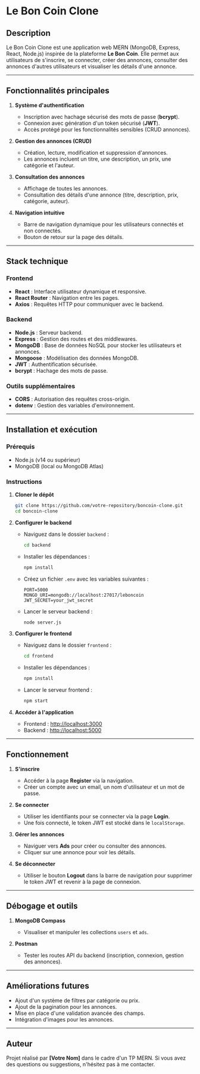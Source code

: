 # Le Bon Coin Clone

## Description

Le Bon Coin Clone est une application web MERN (MongoDB, Express, React, Node.js) inspirée de la plateforme **Le Bon Coin**. Elle permet aux utilisateurs de s'inscrire, se connecter, créer des annonces, consulter des annonces d'autres utilisateurs et visualiser les détails d'une annonce.

---

## Fonctionnalités principales

1. **Système d'authentification**
   - Inscription avec hachage sécurisé des mots de passe (**bcrypt**).
   - Connexion avec génération d'un token sécurisé (**JWT**).
   - Accès protégé pour les fonctionnalités sensibles (CRUD annonces).

2. **Gestion des annonces (CRUD)**
   - Création, lecture, modification et suppression d'annonces.
   - Les annonces incluent un titre, une description, un prix, une catégorie et l'auteur.

3. **Consultation des annonces**
   - Affichage de toutes les annonces.
   - Consultation des détails d'une annonce (titre, description, prix, catégorie, auteur).

4. **Navigation intuitive**
   - Barre de navigation dynamique pour les utilisateurs connectés et non connectés.
   - Bouton de retour sur la page des détails.

---

## Stack technique

### Frontend
- **React** : Interface utilisateur dynamique et responsive.
- **React Router** : Navigation entre les pages.
- **Axios** : Requêtes HTTP pour communiquer avec le backend.

### Backend
- **Node.js** : Serveur backend.
- **Express** : Gestion des routes et des middlewares.
- **MongoDB** : Base de données NoSQL pour stocker les utilisateurs et annonces.
- **Mongoose** : Modélisation des données MongoDB.
- **JWT** : Authentification sécurisée.
- **bcrypt** : Hachage des mots de passe.

### Outils supplémentaires
- **CORS** : Autorisation des requêtes cross-origin.
- **dotenv** : Gestion des variables d'environnement.

---

## Installation et exécution

### Prérequis
- Node.js (v14 ou supérieur)
- MongoDB (local ou MongoDB Atlas)

### Instructions

1. **Cloner le dépôt**
   ```bash
   git clone https://github.com/votre-repository/boncoin-clone.git
   cd boncoin-clone
   ```

2. **Configurer le backend**
   - Naviguez dans le dossier `backend` :
     ```bash
     cd backend
     ```
   - Installer les dépendances :
     ```bash
     npm install
     ```
   - Créez un fichier `.env` avec les variables suivantes :
     ```env
     PORT=5000
     MONGO_URI=mongodb://localhost:27017/leboncoin
     JWT_SECRET=your_jwt_secret
     ```
   - Lancer le serveur backend :
     ```bash
     node server.js
     ```

3. **Configurer le frontend**
   - Naviguez dans le dossier `frontend` :
     ```bash
     cd frontend
     ```
   - Installer les dépendances :
     ```bash
     npm install
     ```
   - Lancer le serveur frontend :
     ```bash
     npm start
     ```

4. **Accéder à l'application**
   - Frontend : [http://localhost:3000](http://localhost:3000)
   - Backend : [http://localhost:5000](http://localhost:5000)

---

## Fonctionnement

1. **S'inscrire**
   - Accéder à la page **Register** via la navigation.
   - Créer un compte avec un email, un nom d'utilisateur et un mot de passe.

2. **Se connecter**
   - Utiliser les identifiants pour se connecter via la page **Login**.
   - Une fois connecté, le token JWT est stocké dans le `localStorage`.

3. **Gérer les annonces**
   - Naviguer vers **Ads** pour créer ou consulter des annonces.
   - Cliquer sur une annonce pour voir les détails.

4. **Se déconnecter**
   - Utiliser le bouton **Logout** dans la barre de navigation pour supprimer le token JWT et revenir à la page de connexion.

---

## Débogage et outils

1. **MongoDB Compass**
   - Visualiser et manipuler les collections `users` et `ads`.

2. **Postman**
   - Tester les routes API du backend (inscription, connexion, gestion des annonces).

---

## Améliorations futures

- Ajout d'un système de filtres par catégorie ou prix.
- Ajout de la pagination pour les annonces.
- Mise en place d'une validation avancée des champs.
- Intégration d'images pour les annonces.

---

## Auteur
Projet réalisé par **[Votre Nom]** dans le cadre d'un TP MERN. Si vous avez des questions ou suggestions, n'hésitez pas à me contacter.

